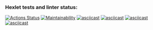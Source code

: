 ### Hexlet tests and linter status:
[![Actions Status](https://github.com/Mirrasol/python-project-49/actions/workflows/hexlet-check.yml/badge.svg)](https://github.com/Mirrasol/python-project-49/actions)
[![Maintainability](https://api.codeclimate.com/v1/badges/ac4c925e64a0fb619821/maintainability)](https://codeclimate.com/github/Mirrasol/python-project-49/maintainability)
[![asciicast](https://asciinema.org/a/3ZCdJYeb3bzI6Exsmx1eY1Zsj.svg)](https://asciinema.org/a/3ZCdJYeb3bzI6Exsmx1eY1Zsj)
[![asciicast](https://asciinema.org/a/NtIKbwYFlDsriCQhBdSfAQGEY.svg)](https://asciinema.org/a/NtIKbwYFlDsriCQhBdSfAQGEY)
[![asciicast](https://asciinema.org/a/tT4SGzLxVfXRHrOS25ZU5oNl8.svg)](https://asciinema.org/a/tT4SGzLxVfXRHrOS25ZU5oNl8)
[![asciicast](https://asciinema.org/a/zmU0y3PGrVMgOpHqlzySQ4HFy.svg)](https://asciinema.org/a/zmU0y3PGrVMgOpHqlzySQ4HFy)

